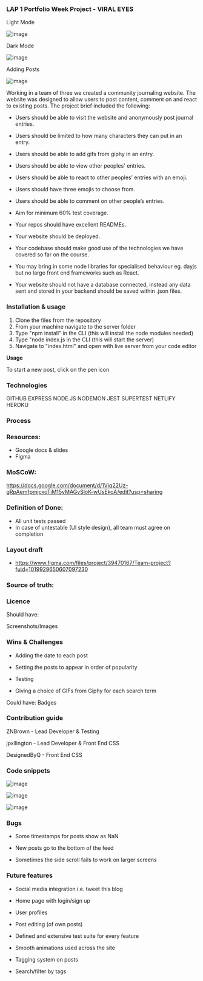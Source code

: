 ### LAP 1 Portfolio Week Project - VIRAL EYES

Light Mode

![image](https://user-images.githubusercontent.com/32695213/136435367-5548f821-4b7d-46e6-8784-513460ccd18a.png)

Dark Mode

![image](https://user-images.githubusercontent.com/32695213/136527699-546bbd7a-a70b-4682-a644-d43d0a6c60a2.png)

Adding Posts

![image](https://user-images.githubusercontent.com/32695213/136530722-a1a50c19-31ac-4020-93f7-19600cf4962a.png)

Working in a team of three we created a community journaling website. The website was designed to allow users to post content, comment on and react to existing posts. The project brief included the following:

* Users should be able to visit the website and anonymously post journal entries.

* Users should be limited to how many characters they can put in an entry.

* Users should be able to add gifs from giphy in an entry.

* Users should be able to view other peoples' entries.

* Users should be able to react to other peoples’ entries with an emoji.

* Users should have three emojis to choose from.

* Users should be able to comment on other people’s entries.

* Aim for minimum 60% test coverage.

* Your repos should have excellent READMEs.

* Your website should be deployed.

* Your codebase should make good use of the technologies we have covered so far on the course.

* You may bring in some node libraries for specialised behaviour eg. dayjs but no large front end frameworks such as React.

* Your website should not have a database connected, instead any data sent and stored in your backend should be saved within .json files.

### Installation & usage

1. Clone the files from the repository
2. From your machine navigate to the server folder
3. Type "npm install" in the CLI (this will install the node modules needed)
4. Type "node index.js in the CLI (this will start the server)
5. Navigate to "index.html" and open with live server from your code editor

**Usage**

To start a new post, click on the pen icon

### Technologies

GITHUB
EXPRESS
NODE.JS
NODEMON
JEST
SUPERTEST
NETLIFY
HEROKU

### Process

### Resources:

* Google docs & slides
* Figma

### MoSCoW:

https://docs.google.com/document/d/1Viq22Uz-gRpAemfpmjcxoTiM15yMAGvSloK-wUsEkoA/edit?usp=sharing

### Definition of Done:

* All unit tests passed
* In case of untestable (UI style design), all team must agree on completion

### Layout draft

* https://www.figma.com/files/project/39470167/Team-project?fuid=1019929650607097230
 
### Source of truth:




### Licence



Should have:

Screenshots/Images

### Wins & Challenges

* Adding the date to each post

* Setting the posts to appear in order of popularity

* Testing

* Giving a choice of GIFs from Giphy for each search term


Could have:
Badges
### Contribution guide

ZNBrown - Lead Developer & Testing

jpxllington - Lead Developer & Front End CSS

DesignedByQ - Front End CSS

### Code snippets

![image](https://user-images.githubusercontent.com/32695213/136468934-89cf3562-30dc-4fd6-81f7-545a10dd3e12.png)

![image](https://user-images.githubusercontent.com/32695213/136469128-5958be37-2d5f-4b23-8bdf-44a05b972fde.png)

![image](https://user-images.githubusercontent.com/32695213/136469406-10c44e9e-0b83-4139-8ce7-e3804f301725.png)

### Bugs

* Some timestamps for posts show as NaN

* New posts go to the bottom of the feed

* Sometimes the side scroll fails to work on larger screens

### Future features

* Social media integration i.e. tweet this blog

* Home page with login/sign up

* User profiles

* Post editing (of own posts)

* Defined and extensive test suite for every feature

* Smooth animations used across the site

* Tagging system on posts

* Search/filter by tags

